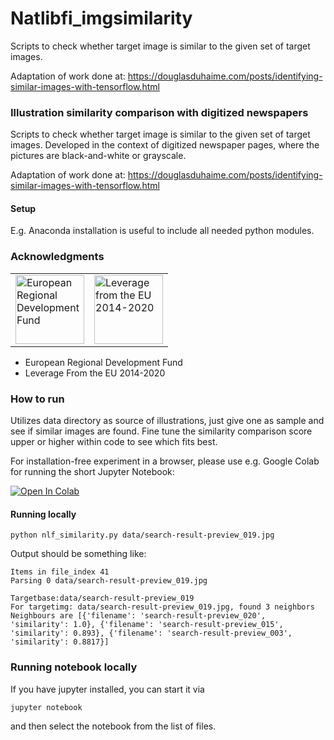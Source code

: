 # Natlibfi_imgsimilarity



Scripts to check whether target image is similar to the given set of target images.

Adaptation of work done at: https://douglasduhaime.com/posts/identifying-similar-images-with-tensorflow.html

### Illustration similarity comparison with digitized newspapers

Scripts to check whether target image is similar to the given set of target images. Developed in the context of digitized newspaper pages, where the pictures are black-and-white or grayscale. 

Adaptation of work done at: https://douglasduhaime.com/posts/identifying-similar-images-with-tensorflow.html 



#### Setup 

E.g. Anaconda installation is useful to include all needed python modules.

### Acknowledgments

<table><tr><td>
<img src="https://digi.kansalliskirjasto.fi/images/sosiaali_en.png" alt="European Regional Development Fund" height="110">
</td><td>
<img src="https://digi.kansalliskirjasto.fi/images/en_EU_rgb.png" alt="Leverage from the EU 2014-2020" height="110"></td>
</tr></table>

* European Regional Development Fund
* Leverage From the EU 2014-2020



### How to run

Utilizes data directory as source of illustrations, just give one as sample
and see if similar images are found. Fine tune the similarity comparison score
upper or higher within code to see which fits best.

For installation-free experiment in a browser, please use e.g. Google Colab for running the short Jupyter Notebook:

[![Open In Colab](https://colab.research.google.com/assets/colab-badge.svg)](https://colab.research.google.com/github/TuulaP/natlibfi_imgsimilarity/blob/master/natlibfi_imgsimilarity.ipynb)


#### Running locally

```
python nlf_similarity.py data/search-result-preview_019.jpg
```

Output should be something like:

```
Items in file_index 41
Parsing 0 data/search-result-preview_019.jpg

Targetbase:data/search-result-preview_019
For targetimg: data/search-result-preview_019.jpg, found 3 neighbors
Neighbours are [{'filename': 'search-result-preview_020', 'similarity': 1.0}, {'filename': 'search-result-preview_015', 'similarity': 0.893}, {'filename': 'search-result-preview_003', 'similarity': 0.8817}]

```


### Running notebook locally

If you have jupyter installed, you can start it via 

```
jupyter notebook
```

and then select the notebook from the list of files.


